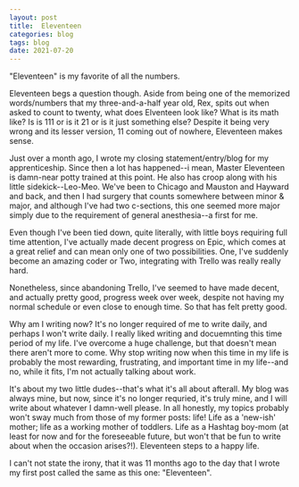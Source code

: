 ```yaml
---
layout: post
title:  Eleventeen
categories: blog
tags: blog
date: 2021-07-20
---
```


"Eleventeen" is my favorite of all the numbers.  

Eleventeen begs a question though.  Aside from being one of the memorized words/numbers that my three-and-a-half year old, Rex,
spits out when asked to count to twenty, what does Elventeen look like?  What is its math like?  Is is 111 or is it 21 or is it just
something else?  Despite it being very wrong and its lesser version, 11 coming out of nowhere, Eleventeen makes sense.

Just over a month ago, I wrote my closing statement/entry/blog for my apprenticeship.  Since then a lot has happened--i mean, 
Master Eleventeen is damn-near potty trained at this point.  He also has croop along with his little sidekick--Leo-Meo.  We've
been to Chicago and Mauston and Hayward and back, and then I had surgery that counts somewhere between minor & major, and although
I've had two c-sections, this one seemed more major simply due to the requirement of general anesthesia--a first for me.  

Even though I've been tied down, quite literally, with little boys requiring full time attention, I've actually made decent progress on Epic,
 which comes at a great relief and can mean only one of two possibilities.  One, I've suddenly become an amazing coder or Two, integrating
with Trello was really really hard.  

Nonetheless, since abandoning Trello, I've seemed to have made decent, and actually pretty good, progress week over week, despite not
having my normal schedule or even close to enough time.  So that has felt pretty good.

Why am I writing now?  It's no longer required of me to write daily, and perhaps I won't write daily.  I really liked writing and docuemnting
this time period of my life.  I've overcome a huge challenge, but that doesn't mean there aren't more to come.  Why stop writing now when this
time in my life is probably the most rewarding, frustrating, and important time in my life--and no, while it fits, I'm not actually talking about work.

It's about my two little dudes--that's what it's all about afterall.  My blog was always mine, but now, since it's no longer requried, it's truly mine, and I will
write about whatever I damn-well please.  In all honestly, my topics probably won't sway much from those of my former posts: life!  Life as a 'new-ish' mother; 
life as a working mother of toddlers.  Life as a Hashtag boy-mom (at least for now and for the foreseeable future, but won't that be fun to write about when the occasion arises?!).
Eleventeen steps to a happy life.

I can't not state the irony, that it was 11 months ago to the day that I wrote my first post called the same as this one: "Eleventeen".

